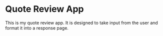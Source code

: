 # Quote Review App
This is my quote review app. It is designed to take input from the user and format it into a response page.
